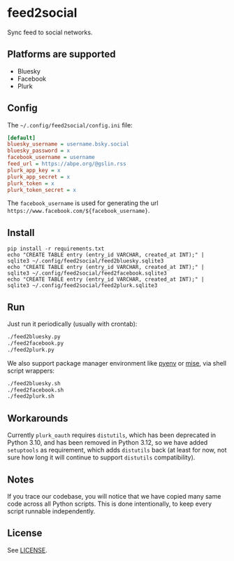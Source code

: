 # feed2social

Sync feed to social networks.

## Platforms are supported

* Bluesky
* Facebook
* Plurk

## Config

The `~/.config/feed2social/config.ini` file:

```ini
[default]
bluesky_username = username.bsky.social
bluesky_password = x
facebook_username = username
feed_url = https://abpe.org/@gslin.rss
plurk_app_key = x
plurk_app_secret = x
plurk_token = x
plurk_token_secret = x
```

The `facebook_username` is used for generating the url `https://www.facebook.com/${facebook_username}`.

## Install

    pip install -r requirements.txt
    echo "CREATE TABLE entry (entry_id VARCHAR, created_at INT);" | sqlite3 ~/.config/feed2social/feed2bluesky.sqlite3
    echo "CREATE TABLE entry (entry_id VARCHAR, created_at INT);" | sqlite3 ~/.config/feed2social/feed2facebook.sqlite3
    echo "CREATE TABLE entry (entry_id VARCHAR, created_at INT);" | sqlite3 ~/.config/feed2social/feed2plurk.sqlite3

## Run

Just run it periodically (usually with crontab):

```bash
./feed2bluesky.py
./feed2facebook.py
./feed2plurk.py
```

We also support package manager environment like [pyenv](https://github.com/pyenv/pyenv) or [mise](https://github.com/jdx/mise), via shell script wrappers:

```bash
./feed2bluesky.sh
./feed2facebook.sh
./feed2plurk.sh
```

## Workarounds

Currently `plurk_oauth` requires `distutils`, which has been deprecated in Python 3.10, and has been removed in Python 3.12, so we have added `setuptools` as requirement, which adds `distutils` back (at least for now, not sure how long it will continue to support `distutils` compatibility).

## Notes

If you trace our codebase, you will notice that we have copied many same code across all Python scripts.  This is done intentionally, to keep every script runnable independently.

## License

See [LICENSE](LICENSE).
